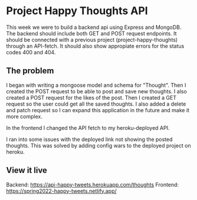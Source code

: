 # Project Happy Thoughts API

This week we were to build a backend api using Express and MongoDB. The backend should include both GET and POST request endpoints. It should be connected with a previous project (project-happy-thoughts) through an API-fetch. It should also show appropiate errors for the status codes 400 and 404.

## The problem

I began with writing a mongoose model and schema for "Thought". Then I created the POST request to be able to post and save new thoughts. I also created a POST request for the likes of the post. Then I created a GET request so the user could get all the saved thoughts. I also added a delete and patch request so I can expand this application in the future and make it more complex.

In the frontend I changed the API fetch to my heroku-deployed API. 

I ran into some issues with the deployed link not showing the posted thoughts. This was solved by adding config wars to the deployed project on heroku.

## View it live

Backend: https://api-happy-tweets.herokuapp.com/thoughts
Frontend: https://spring2022-happy-tweets.netlify.app/
